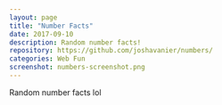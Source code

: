 ```yaml
---
layout: page
title: "Number Facts"
date: 2017-09-10
description: Random number facts!
repository: https://github.com/joshavanier/numbers/
categories: Web Fun
screenshot: numbers-screenshot.png
---
```


Random number facts lol
